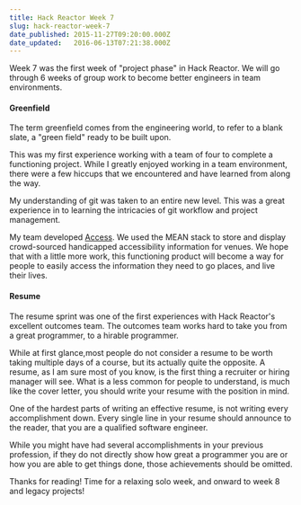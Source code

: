 ```yaml
---
title: Hack Reactor Week 7
slug: hack-reactor-week-7
date_published: 2015-11-27T09:20:00.000Z
date_updated:   2016-06-13T07:21:38.000Z
---
```


Week 7 was the first week of "project phase" in Hack Reactor. We will go through 6 weeks of group work to become better engineers in team environments.

#### Greenfield

The term greenfield comes from the engineering world, to refer to a blank slate, a "green field" ready to be built upon.

This was my first experience working with a team of four to complete a functioning project. While I greatly enjoyed working in a team environment, there were a few hiccups that we encountered and have learned from along the way.

My understanding of git was taken to an entire new level. This was a great experience in to learning the intricacies of git workflow and project management.

My team developed [Access](http://access-app.herokuapp.com/). We used the MEAN stack to store and display crowd-sourced handicapped accessibility information for venues. We hope that with a little more work, this functioning product will become a way for people to easily access the information they need to go places, and live their lives.

#### Resume

The resume sprint was one of the first experiences with Hack Reactor's excellent outcomes team. The outcomes team works hard to take you from a great programmer, to a hirable programmer.

While at first glance,most people do not consider a resume to be worth taking multiple days of a course, but its actually quite the opposite. A resume, as I am sure most of you know, is the first thing a recruiter or hiring manager will see. What is a less common for people to understand, is much like the cover letter, you should write your resume with the position in mind.

One of the hardest parts of writing an effective resume, is not writing every accomplishment down. Every single line in your resume should announce to the reader, that you are a qualified software engineer.

While you might have had several accomplishments in your previous profession, if they do not directly show how great a programmer you are or how you are able to get things done, those achievements should be omitted.

Thanks for reading! Time for a relaxing solo week, and onward to week 8 and legacy projects!
